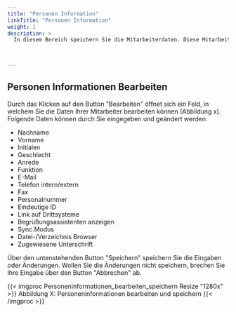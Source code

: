 ```yaml
---
title: "Personen Information"
linkTitle: "Personen Information"
weight: 1
description: >
  In diesem Bereich speichern Sie die Mitarbeiterdaten. Diese Mitarbeiterdaten können Sie über den Button "Bearbeiten" ändern. Zu den persönlichen Einstellungen gehören Personen-Informationen, die Stammdaten, die Navigation, Firmen- und Gruppen-Informationen und Logons. 
 


---
```


## Personen Informationen Bearbeiten 
Durch das Klicken auf den Button "Bearbeiten" öffnet sich ein Feld, in welchem Sie die Daten Ihrer Mitarbeiter bearbeiten können (Abbildung x). 
Folgende Daten können durch Sie eingegeben und geändert werden: 


* Nachname 
* Vorname 
* Initialen
* Geschlecht 
* Anrede 
* Funktion 
* E-Mail 
* Telefon intern/extern 
* Fax 
* Personalnummer 
* Eindeutige ID 
* Link auf Drittsysteme
* Begrüßungsassistenten anzeigen 
* Sync.Modus 
* Datei-/Verzeichnis Browser 
* Zugewiesene Unterschrift 


Über den untenstehenden Button "Speichern" speichern Sie die Eingaben oder Änderungen. Wollen Sie die Änderungen nicht speichern, brechen Sie Ihre Eingabe über den Button "Abbrechen" ab. 

{{< imgproc Personeninformationen_bearbeiten_speichern Resize "1280x" >}}
Abbildung X: Personeninformationen bearbeiten und speichern
{{< /imgproc >}}
